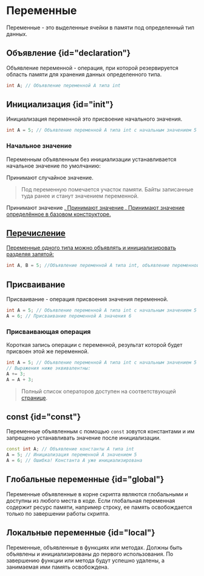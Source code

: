<show-structure for="chapter,procedure" depth="2"/>

# Переменные

Переменные - это выделенные ячейки в памяти под определенный тип данных.

## Объявление {id="declaration"}

Объявление переменной - операция, при которой резервируется область памяти для хранения данных определенного типа.

```C++
int A; // Объявление переменной A типа int
```

## Инициализация {id="init"}

Инициализация переменной это присвоение начального значения.

```C++
int A = 5; // Объявление переменной A типа int с начальным значением 5
```

### Начальное значение

Переменным объявленным без инициализации устанавливается начальное значение по умолчанию:

<deflist>
<def>
<title><a href="data-types.md#primitive"/></title>
Принимают случайное значение.

> Под переменную помечается участок памяти. Байты записанные туда ранее и станут значением переменной.
</def>
<def>
<title><a href="handle.md"/></title>
Принимают значение <a href="nil.md" />.
</def>
<def>
<title>Ссылочные типы</title>
Принимают значение <a href="null.md" />.
</def>
<def>
<title>Объекты</title>
Принимают значение определённое в базовом конструкторе.
</def>
</deflist>

## Перечисление

Переменные одного типа можно объявлять и инициализировать разделяя запятой:

```C++
int A, B = 5; //Объявление переменной A типа int, объявление переменной B типа int с начальным значением 5
```

## Присваивание

Присваивание - операция присвоения значения переменной.

```C++
int A = 5; // Объявление переменной A типа int с начальным значением 5
A = 6; // Присваивание переменной A значения 6
```

### Присваивающая операция

Короткая запись операции с переменной, результат которой будет присвоен этой же переменной.

```C++
int A = 5; // Объявление переменной A типа int с начальным значением 5
// Выражения ниже эквивалентны:
A += 3;
A = A + 3;
```

> Полный список операторов доступен на соответствующей [странице](operator.md).

## const {id="const"}

Переменные объявленным с помощью `const` зовутся константами и им запрещено устанавливать значение после
инициализации.

```C++
const int A; // Объявление константы A типа int
A = 5; // Инициализация переменной A значением 5
A = 6; // Ошибка! Константа A уже инициализирована
```

## Глобальные переменные {id="global"}

Переменные объявленные в корне скрипта являются глобальными и доступны из любого места в коде. Если глобальная
переменная содержит ресурс памяти, например строку, ее память освобождается только по завершении работы скрипта.

## Локальные переменные {id="local"}

Переменные, объявленные в функциях или методах. Должны быть объявлены и инициализированы до первого использования. По
завершению функции или метода будут успешно удалены, а занимаемая ими память освобождена.

<a href="https://www.angelcode.com/angelscript/sdk/docs/manual/doc_global_variable.html" />